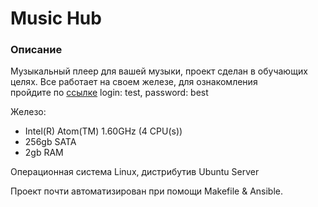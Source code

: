 # Music Hub

### Описание
Музыкальный плеер для вашей музыки, проект сделан в обучающих целях. Все работает на своем железе, для ознакомления  
пройдите по [ссылке](https://epichub.ru/) login: test, password: best  

Железо: 
- Intel(R) Atom(TM) 1.60GHz (4 CPU(s))
- 256gb SATA
- 2gb RAM

Операционная система Linux, дистрибутив Ubuntu Server  

Проект почти автоматизирован при помощи Makefile & Ansible.  